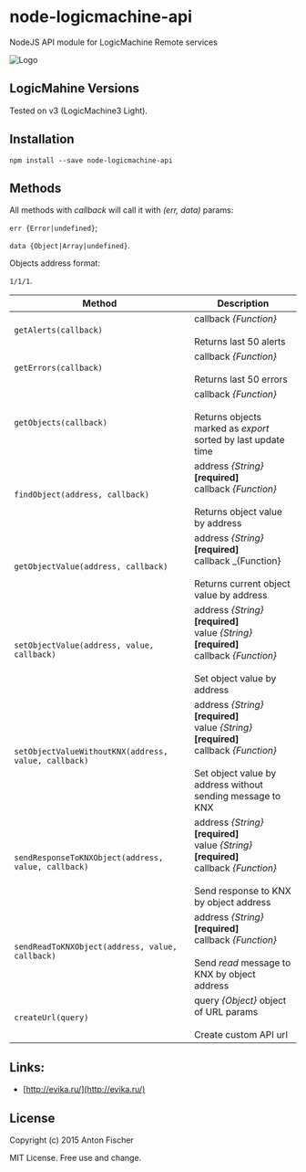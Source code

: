# node-logicmachine-api

NodeJS API module for LogicMachine Remote services

![Logo](https://github.com/antonfisher/extjs-d3pie-chart/raw/docs/images/node-lm-api.png)

## LogicMahine Versions

Tested on v3 (LogicMachine3 Light).

## Installation

`npm install --save node-logicmachine-api`

## Methods

All methods with _callback_ will call it with _(err, data)_ params:

`err {Error|undefined}`;

`data {Object|Array|undefined}`.

Objects address format:

`1/1/1`.

|Method|Description|
|---|---|
| `getAlerts(callback)` | callback _{Function}_ <br><br> Returns last 50 alerts |
| `getErrors(callback)` | callback _{Function}_ <br><br> Returns last 50 errors |
| `getObjects(callback)` | callback _{Function}_ <br><br> Returns objects marked as _export_ sorted by last update time |
| `findObject(address, callback)` | address _{String}_ __[required]__ <br> callback _{Function}_ <br><br> Returns object value by address |
| `getObjectValue(address, callback)` | address _{String}_ __[required]__ <br> callback _{Function} <br><br> Returns current object value by address |
| `setObjectValue(address, value, callback)` | address _{String}_ __[required]__ <br> value _{String}_ __[required]__ <br> callback _{Function}_ <br><br> Set object value by address |
| `setObjectValueWithoutKNX(address, value, callback)` | address _{String}_ __[required]__ <br> value _{String}_ __[required]__ <br> callback _{Function}_ <br><br> Set object value by address without sending message to KNX |
| `sendResponseToKNXObject(address, value, callback)` | address _{String}_ __[required]__ <br> value _{String}_ __[required]__ <br> callback _{Function}_ <br><br> Send response to KNX by object address |
| `sendReadToKNXObject(address, value, callback)` | address _{String}_ __[required]__ <br> callback _{Function}_ <br><br> Send _read_ message to KNX by object address |
| `createUrl(query)` | query _{Object}_ object of URL params <br><br> Create custom API url |

## Links:
* [http://evika.ru/](http://evika.ru/)

## License
Copyright (c) 2015 Anton Fischer

MIT License. Free use and change.
